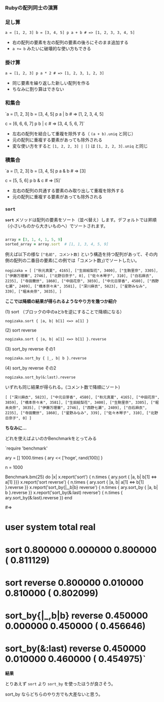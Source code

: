 ### ****Rubyの配列同士の演算****

### **足し算**

`a = [1, 2, 3]
b = [3, 4, 5]
p a + b # => [1, 2, 3, 3, 4, 5]`

- 右の配列の要素を左の配列の要素の後ろにそのまま追加する
- `a += b` みたいに破壊的な使い方もできる

### **掛け算**

`a = [1, 2, 3]
p a * 2 # => [1, 2, 3, 1, 2, 3]`

- 同じ要素を繰り返した新しい配列を作る
- ちなみに割り算はできない

### **和集合**

`a = [1, 2, 3]
b = [3, 4, 5]
p a | b # => [1, 2, 3, 4, 5]

c = [6, 6, 6, 7]
p b | c # => [3, 4, 5, 6, 7]`

- 左右の配列を結合して重複を除外する（ `(a + b).uniq` と同じ）
- 元の配列に重複する要素があっても除外される
- 変な使い方をすると `[1, 2, 2, 3] | []` は `[1, 2, 2, 3].uniq` と同じ

### **積集合**

`a = [1, 2, 3]
b = [3, 4, 5]
p a & b # => [3]

c = [5, 5, 6]
p b & c # => [5]`

- 左右の配列の共通する要素のみ取り出して重複を除外する
- 元の配列に重複する要素があっても除外される

### **`sort`**

**`sort`** メソッドは配列の要素をソート（並べ替え）します。デフォルトでは昇順（小さいものから大きいものへ）でソートされます。

```ruby

array = [3, 1, 4, 1, 5, 9]
sorted_array = array.sort  # [1, 1, 3, 4, 5, 9]

```

例えば以下の様な `["名前", コメント数]` という構造を持つ配列があって、その内側の配列の二番目の要素(この例では「コメント数」)でソートしたい。

`nogizaka = [
  ["秋元真夏", 4165],
  ["生田絵梨花", 3400],
  ["生駒里奈", 3305],
  ["伊藤万理華", 2746],
  ["北野日奈子", 0],
  ["佐々木琴子", 310],
  ["白石麻衣", 2235],
  ["寺田蘭世", 1860],
  ["中田花奈", 3859],
  ["中元日芽香", 4580],
  ["西野七瀬", 2409],
  ["橋本奈々未", 3581],
  ["深川麻衣", 5823],
  ["星野みなみ", 339],
  ["堀未央奈", 3035],
]`

**ここでは降順の結果が得られるようなやり方を幾つか紹介**

(1) sort （ブロックの中のaとbを逆にすることで降順になる）

`nogizaka.sort { |a, b| b[1] <=> a[1] }`

(2) sort reverse

`nogizaka.sort { |a, b| a[1] <=> b[1] }.reverse`

(3) sort_by reverse その1

`nogizaka.sort_by { |_, b| b }.reverse`

(4) sort_by reverse その2

`nogizaka.sort_by(&:last).reverse`

いずれも同じ結果が得られる。(コメント数で降順にソート)

`[
  ["深川麻衣", 5823],
  ["中元日芽香", 4580],
  ["秋元真夏", 4165],
  ["中田花奈", 3859],
  ["橋本奈々未", 3581],
  ["生田絵梨花", 3400],
  ["生駒里奈", 3305],
  ["堀未央奈", 3035],
  ["伊藤万理華", 2746],
  ["西野七瀬", 2409],
  ["白石麻衣", 2235],
  ["寺田蘭世", 1860],
  ["星野みなみ", 339],
  ["佐々木琴子", 310],
  ["北野日奈子", 0]
]`

**ちなみに...**

どれを使えばよいのかBenchmarkをとってみる

`require 'benchmark'

ary = []
1000.times {
  ary << ['hoge', rand(100)]
}

n = 1000

Benchmark.bm(25) do |x|
  x.report('sort') { n.times { ary.sort { |a, b| b[1] <=> a[1] }}}
  x.report('sort reverse') { n.times { ary.sort { |a, b| a[1] <=> b[1] }.reverse }}
  x.report('sort_by{|_,b|b} reverse') { n.times { ary.sort_by { |a, b| b }.reverse }}
  x.report('sort_by(&:last) reverse') { n.times { ary.sort_by(&:last).reverse }}
end

#=>
#                                 user     system      total        real
# sort                        0.800000   0.000000   0.800000 (  0.811129)
# sort reverse                0.800000   0.010000   0.810000 (  0.802099)
# sort_by{|_,b|b} reverse     0.450000   0.000000   0.450000 (  0.456646)
# sort_by(&:last) reverse     0.450000   0.010000   0.460000 (  0.454975)`

**結果**

とりあえず `sort` より `sort_by` を使ったほうが良さそう。

sort_by ならどちらのやり方でも大差ないと思う。